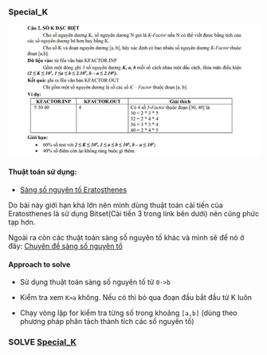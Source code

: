 ### Special_K

![](./Quest.jpg)

#### Thuật toán sử dụng:

- [Sàng số nguyên tố Eratosthenes](https://blog.28tech.com.vn/sang-so-nguyen-to)

Do bài này giới hạn khá lớn nên mình dùng thuật toán cải tiến của Eratosthenes là sử dụng Bitset(Cải tiến 3 trong link bên dưới) nên cũng phức tạp hơn.

Ngoài ra còn các thuật toán sàng số nguyên tố khác và mình sẽ để nó ở đây: [Chuyên đề sàng số nguyên tố](https://view.officeapps.live.com/op/view.aspx?src=https%3A%2F%2Fstorage-vnportal.vnpt.vn%2Flci-ubnd-responsive%2Fsitefolders%2Fthptchuyen-laocai%2F5251%2Fchuyen-de%2Fsang-so-nguyen-to.docx&wdOrigin=BROWSELINK)

#### Approach to solve

- Sử dụng thuật toán sàng số nguyên tố từ `0->b`

- Kiểm tra xem `K>a` không. Nếu có thì bỏ qua đoạn đầu bắt đầu từ K luôn

- Chạy vòng lặp for kiểm tra từng số trong khoảng `[a,b]` (dùng theo phương pháp phân tách thành tích các số nguyên tố)

### SOLVE [Special_K](./Special_K.c)
